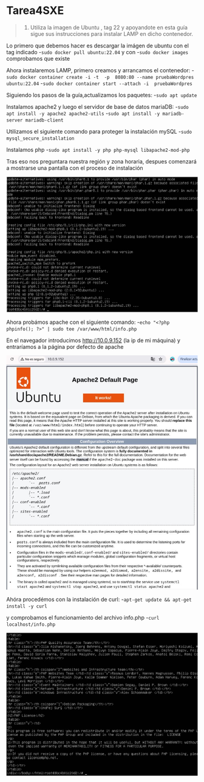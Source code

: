 # Tarea4SXE

>1. Utiliza la imagen de Ubuntu , tag 22 y apoyandote en esta guía sigue sus instrucciones para instalar LAMP en dicho contenedor.

Lo primero que debemos hacer es descargar la imágen de ubuntu con el tag indicado
-`sudo docker pull ubuntu:22.04` y con -`sudo docker images` comprobamos que existe

Ahora instalaremos LAMP, primero creamos y arrancamos el  contenedor:
-`sudo docker container create -i -t  -p  8080:80 --name pruebaWordpres ubuntu:22.04`
-`sudo docker container start --attach -i  pruebaWordpres`

Siguiendo los pasos de la guía,actualizamos los paquetes:
-`sudo apt update`

Instalamos apache2 y luego el servidor de base de datos mariaDB:
-`sudo apt install -y apache2 apache2-utils`
-`sudo apt install -y mariadb-server mariadb-client`


Utilizamos el siguiente comando para proteger la instalación mySQL
-`sudo mysql_secure_installation`

Instalamos php
-`sudo apt install -y php php-mysql libapache2-mod-php`

Tras eso nos preguntara nuestra región y zona horaria, despues comenzará a mostrarse una pantalla con el proceso de instalación

![Texto alternativo](fotoInstalacionphp.jpg)

Ahora probámos apache con el siguiente comando:
-`echo "<?php phpinfo(); ?>" | sudo tee /var/www/html/info.php`

En el navegador introducimos http://10.0.9.152 (la ip de mi máquina) y entraríamos a la página por defecto de apache

![Texto alternativo](probamosApacheServer.jpg)

Ahóra procedémos con la instalación de curl:
-`apt-get update && apt-get install -y curl`

y comprobamos el funcionamiento del archivo info.php
-`curl localhost/info.php`

![Texto alternativo](instalarCurl.jpg)
